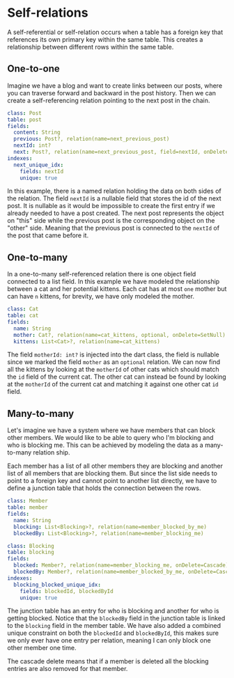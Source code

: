 # Self-relations

A self-referential or self-relation occurs when a table has a foreign key that references its own primary key within the same table. This creates a relationship between different rows within the same table.

## One-to-one

Imagine we have a blog and want to create links between our posts, where you can traverse forward and backward in the post history. Then we can create a self-referencing relation pointing to the next post in the chain. 

```yaml
class: Post
table: post
fields:
  content: String
  previous: Post?, relation(name=next_previous_post)
  nextId: int?
  next: Post?, relation(name=next_previous_post, field=nextId, onDelete=SetNull)
indexes:
  next_unique_idx:
    fields: nextId
    unique: true
```

In this example, there is a named relation holding the data on both sides of the relation. The field `nextId` is a nullable field that stores the id of the next post. It is nullable as it would be impossible to create the first entry if we already needed to have a post created. The next post represents the object on "this" side while the previous post is the corresponding object on the "other" side. Meaning that the previous post is connected to the `nextId` of the post that came before it.

## One-to-many

In a one-to-many self-referenced relation there is one object field connected to a list field. In this example we have modeled the relationship between a cat and her potential kittens. Each cat has at most `one` mother but can have `n` kittens, for brevity, we have only modeled the mother.

```yaml
class: Cat
table: cat
fields:
  name: String
  mother: Cat?, relation(name=cat_kittens, optional, onDelete=SetNull)
  kittens: List<Cat>?, relation(name=cat_kittens)
```

The field `motherId: int?` is injected into the dart class, the field is nullable since we marked the field `mother` as an `optional` relation. We can now find all the kittens by looking at the `motherId` of other cats which should match the `id` field of the current cat. The other cat can instead be found by looking at the `motherId` of the current cat and matching it against one other cat `id` field.

## Many-to-many

Let's imagine we have a system where we have members that can block other members. We would like to be able to query who I'm blocking and who is blocking me. This can be achieved by modeling the data as a many-to-many relation ship.

Each member has a list of all other members they are blocking and another list of all members that are blocking them. But since the list side needs to point to a foreign key and cannot point to another list directly, we have to define a junction table that holds the connection between the rows.

```yaml
class: Member
table: member
fields:
  name: String
  blocking: List<Blocking>?, relation(name=member_blocked_by_me)
  blockedBy: List<Blocking>?, relation(name=member_blocking_me)
```

```yaml
class: Blocking
table: blocking
fields:
  blocked: Member?, relation(name=member_blocking_me, onDelete=Cascade)
  blockedBy: Member?, relation(name=member_blocked_by_me, onDelete=Cascade)
indexes:
  blocking_blocked_unique_idx:
    fields: blockedId, blockedById
    unique: true
```

The junction table has an entry for who is blocking and another for who is getting blocked. Notice that the `blockedBy` field in the junction table is linked to the `blocking` field in the member table. We have also added a combined unique constraint on both the `blockedId` and `blockedById`, this makes sure we only ever have one entry per relation, meaning I can only block one other member one time.

The cascade delete means that if a member is deleted all the blocking entries are also removed for that member.
